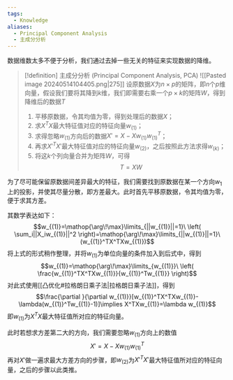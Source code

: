 ```yaml
---
tags:
  - Knowledge
aliases:
  - Principal Component Analysis
  - 主成分分析
---
```

数据维数太多不便于分析，我们通过去掉一些无关的特征来实现数据的降维。
> [!definition] 主成分分析 (Principal Component Analysis, PCA)
> ![[Pasted image 20240514104405.png|275]]
> 设原数据$X$为$n\times p$的矩阵，即$n$个$p$维向量，假设我们要将其降到$k$维，我们即需要右乘一个$p\times k$的矩阵$W$，得到降维后的数据$T$
> 1. 平移原数据，令其均值为零，得到处理后的数据$X$；
> 2. 求$X^TX$最大特征值对应的特征向量$w_{(1)}$；
> 3. 求得忽略$w_{(1)}$方向后的数据$X'=X-Xw_{(1)}w_{(1)}^T$；
> 4. 再求$X'^TX'$最大特征值对应的特征向量$w_{(2)}$，之后按照此方法求得$w_{(k)}$；
> 5. 将这$k$个列向量合并为矩阵$W$，可得
> $$T=XW$$

为了尽可能保留原数据间差异最大的特征，我们需要找到原数据在某一个方向$w_1$上的投影，并使其尽量分散，即方差最大。此时首先平移原数据，令其均值为零，便于求其方差。

其数学表达如下：
$$w_{(1)}=\mathop{\arg\!\max}\limits_{||w_{(1)}||=1}\ \left( \sum_i||X_iw_{(1)}||^2 \right)=\mathop{\arg\!\max}\limits_{||w_{(1)}||=1}\ (w_{(1)}^TX^TXw_{(1)})$$
将上式的形式稍作整理，并将$w_{(1)}$为单位向量的条件加入到后式中，得到
$$w_{(1)}=\mathop{\arg\!\max}\limits_{w_{(1)}}\ \left( \frac{w_{(1)}^TX^TXw_{(1)}}{w_{(1)}^Tw_{(1)}} \right)$$
对此式使用[[凸优化#拉格朗日乘子法|拉格朗日乘子法]]，得到
$$\frac{\partial }{\partial w_{(1)}}[w_{(1)}^TX^TXw_{(1)}-\lambda(w_{(1)}^Tw_{(1)}-1)]\implies X^TXw_{(1)}=\lambda w_{(1)}$$
即$w_{(1)}$为$X^TX$最大特征值所对应的特征向量。

此时若想求方差第二大的方向，我们需要忽略$w_{(1)}$方向上的数值
$$X'=X-Xw_{(1)}w_{(1)}^T$$
再对$X'$做一遍求最大方差方向的步骤，即$w_{(2)}$为$X'^TX'$最大特征值所对应的特征向量，之后的步骤以此类推。
